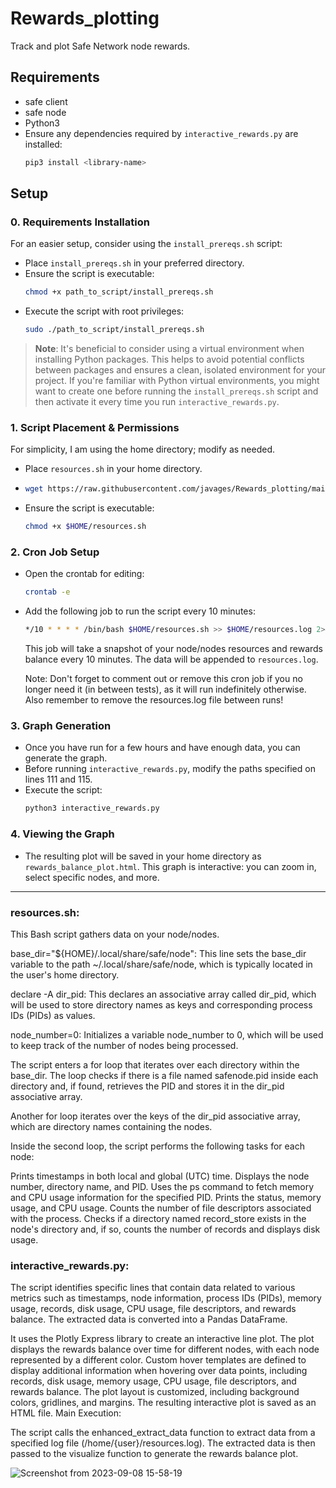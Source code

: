 # Rewards_plotting

Track and plot Safe Network node rewards.

## Requirements

- safe client
- safe node
- Python3
- Ensure any dependencies required by `interactive_rewards.py` are installed:
  ```bash
  pip3 install <library-name>
  ```
## Setup

### 0. Requirements Installation
For an easier setup, consider using the `install_prereqs.sh` script:

- Place `install_prereqs.sh` in your preferred directory.
- Ensure the script is executable:
  ```bash
  chmod +x path_to_script/install_prereqs.sh
  ```
- Execute the script with root privileges:
  ```bash
  sudo ./path_to_script/install_prereqs.sh
  ```

> **Note**: It's beneficial to consider using a virtual environment when installing Python packages. This helps to avoid potential conflicts between packages and ensures a clean, isolated environment for your project. If you're familiar with Python virtual environments, you might want to create one before running the `install_prereqs.sh` script and then activate it every time you run `interactive_rewards.py`.

### 1. Script Placement & Permissions
For simplicity, I am using the home directory; modify as needed.

- Place `resources.sh` in your home directory.
- ```bash
  wget https://raw.githubusercontent.com/javages/Rewards_plotting/main/resources.sh
  ```
- Ensure the script is executable:
  ```bash
  chmod +x $HOME/resources.sh
  ```

### 2. Cron Job Setup

- Open the crontab for editing:
  ```bash
  crontab -e
  ```
- Add the following job to run the script every 10 minutes:
  ```bash
  */10 * * * * /bin/bash $HOME/resources.sh >> $HOME/resources.log 2>&1
  ```
  This job will take a snapshot of your node/nodes resources and rewards balance every 10 minutes. The data will be appended to `resources.log`.

  Note: Don't forget to comment out or remove this cron job if you no longer need it (in between tests), as it will run indefinitely otherwise.
  Also remember to remove the resources.log file between runs!

### 3. Graph Generation
- Once you have run for a few hours and have enough data, you can generate the graph.
- Before running `interactive_rewards.py`, modify the paths specified on lines 111 and 115.
- Execute the script:
  ```bash
  python3 interactive_rewards.py
  ```

### 4. Viewing the Graph

- The resulting plot will be saved in your home directory as `rewards_balance_plot.html`. This graph is interactive: you can zoom in, select specific nodes, and more.


---


### resources.sh:

This Bash script gathers data on your node/nodes.

base_dir="${HOME}/.local/share/safe/node": This line sets the base_dir variable to the path ~/.local/share/safe/node, which is typically 
located in the user's home directory.

declare -A dir_pid: This declares an associative array called dir_pid, which will be used to store directory names as keys and corresponding 
process IDs (PIDs) as values.

node_number=0: Initializes a variable node_number to 0, which will be used to keep track of the number of nodes being processed.

The script enters a for loop that iterates over each directory within the base_dir. 
The loop checks if there is a file named safenode.pid inside each directory and, if found, retrieves the PID and stores it in the dir_pid associative array.

Another for loop iterates over the keys of the dir_pid associative array, which are directory names containing the nodes.

Inside the second loop, the script performs the following tasks for each node:

Prints timestamps in both local and global (UTC) time.
Displays the node number, directory name, and PID.
Uses the ps command to fetch memory and CPU usage information for the specified PID.
Prints the status, memory usage, and CPU usage.
Counts the number of file descriptors associated with the process.
Checks if a directory named record_store exists in the node's directory and, if so, counts the number of records and displays disk usage.

### interactive_rewards.py:

The script identifies specific lines that contain data related to various metrics such as timestamps, 
node information, process IDs (PIDs), memory usage, records, disk usage, CPU usage, file descriptors, and rewards balance.
The extracted data is converted into a Pandas DataFrame.

It uses the Plotly Express library to create an interactive line plot.
The plot displays the rewards balance over time for different nodes, with each node represented by a different color.
Custom hover templates are defined to display additional information when hovering over data points, including records, disk usage, memory usage, CPU usage, file descriptors, and rewards balance.
The plot layout is customized, including background colors, gridlines, and margins.
The resulting interactive plot is saved as an HTML file.
Main Execution:

The script calls the enhanced_extract_data function to extract data from a specified log file (/home/{user}/resources.log).
The extracted data is then passed to the visualize function to generate the rewards balance plot.

![Screenshot from 2023-09-08 15-58-19](https://github.com/javages/Rewards_plotting/assets/59794857/7391838c-7f63-4dfb-bddb-87174d0baa42)
